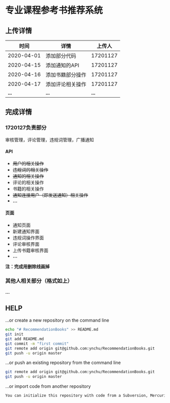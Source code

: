 # 专业课程参考书推荐系统

## 上传详情

| 时间       | 详情             | 上传人   |
| ---------- | ---------------- | -------- |
| 2020-04-01 | 添加部分代码     | 17201127 |
| 2020-04-15 | 添加通知的API    | 17201127 |
| 2020-04-16 | 添加书籍部分操作 | 17201127 |
| 2020-04-17 | 添加评论相关操作 | 17201127 |
| **...**    | **...**          | **...**  |



## 完成详情

### 1720127负责部分

审核管理，评论管理，违规词管理，广播通知

#### API

- ~~用户的相关操作~~
- ~~违规词的相关操作~~
- ~~通知的相关操作~~
- 评论的相关操作
- 书籍的相关操作
- ~~通知连接用户（即发送通知）相关操作~~
- **...**

#### 页面

- 通知页面
- 新建通知界面
- 违规词操作界面
- 评论审核界面
- 上传书籍审核界面
- **...**



**注：完成用删除线画掉**



### 其他人相关部分（格式如上）

**...**





## HELP

…or create a new repository on the command line

```bash
echo "# RecommendationBooks" >> README.md
git init
git add README.md
git commit -m "first commit"
git remote add origin git@github.com:ynchu/RecommendationBooks.git
git push -u origin master
```

…or push an existing repository from the command line

```bash
git remote add origin git@github.com:ynchu/RecommendationBooks.git
git push -u origin master
```

…or import code from another repository

```txt
You can initialize this repository with code from a Subversion, Mercurial, or TFS project.
```
